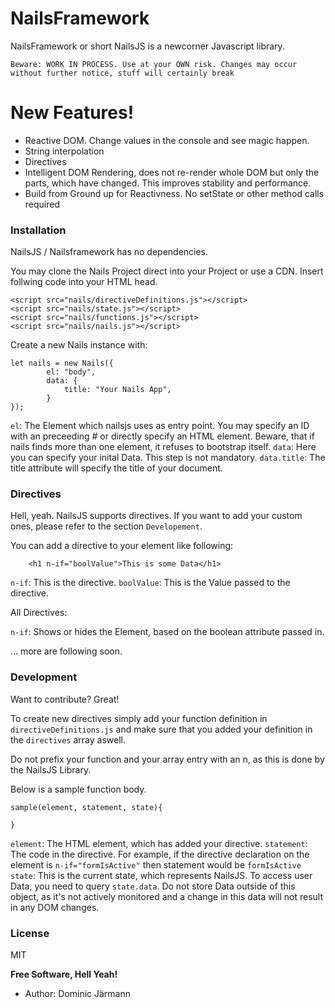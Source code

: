 # NailsFramework

NailsFramework or short NailsJS is a newcorner Javascript library.

```Beware: WORK IN PROCESS. Use at your OWN risk. Changes may occur without further notice, stuff will certainly break``` 

# New Features!

  - Reactive DOM. Change values in the console and see magic happen.
  - String interpolation
  - Directives
  - Intelligent DOM Rendering, does not re-render whole DOM but only the parts, which 
    have changed. This improves stability and performance.
  - Build from Ground up for Reactivness. No setState or other method calls required
### Installation

NailsJS / Nailsframework has no dependencies. 

You may clone the Nails Project direct into your Project or use a CDN.
Insert follwing code into your HTML head.
```
<script src="nails/directiveDefinitions.js"></script>
<script src="nails/state.js"></script>
<script src="nails/functions.js"></script>
<script src="nails/nails.js"></script>
```

Create a new Nails instance with:

```
let nails = new Nails({
        el: "body",
        data: {
            title: "Your Nails App",
        }
});
````

```el```: The Element which nailsjs uses as entry point. You may specify an ID with an preceeding # or directly specify an HTML element. Beware, that if nails finds more than one element, it refuses to bootstrap itself.
```data```: Here you can specify your inital Data. This step is not mandatory. 
```data.title```: The title attribute will specify the title of your document.

### Directives

Hell, yeah. NailsJS supports directives. If you want to add your custom ones, please refer to the section ```Developement```.

You can add a directive to your element like following:

```
    <h1 n-if="boolValue">This is some Data</h1>
```
```n-if```: This is the directive.
```boolValue```: This is the Value passed to the directive.

All Directives:

```n-if```: Shows or hides the Element, based on the boolean attribute passed in.


... more are following soon.
### Development

Want to contribute? Great!

To create new directives simply add your function definition in ```directiveDefinitions.js``` and make sure
that you added your definition in the ```directives``` array aswell.

Do not prefix your function and your array entry with an n, as this is done by the NailsJS Library.

Below is a sample function body.
```
sample(element, statement, state){

}
```
```element```: The HTML element, which has added your directive.
```statement```: The code in the directive. For example, if the directive declaration on the element is 
```n-if="formIsActive"``` then statement would be ```formIsActive```
```state```: This is the current state, which represents NailsJS. To access user Data, you need to query 
```state.data```. Do not store Data outside of this object, as it's not actively monitored and a change in this data will not result in any DOM changes.
### License

MIT


**Free Software, Hell Yeah!**

 * Author: Dominic Järmann

